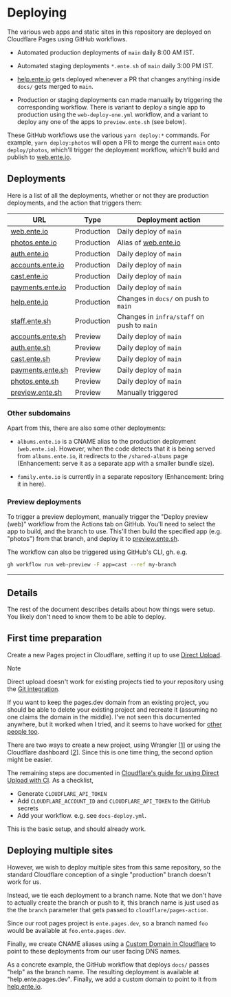 # Deploying

The various web apps and static sites in this repository are deployed on
Cloudflare Pages using GitHub workflows.

- Automated production deployments of `main` daily 8:00 AM IST.

- Automated staging deployments `*.ente.sh` of `main` daily 3:00 PM IST.

- [help.ente.io](https://help.ente.io) gets deployed whenever a PR that changes
  anything inside `docs/` gets merged to `main`.

- Production or staging deployments can made manually by triggering the
  corresponding workflow. There is variant to deploy a single app to production
  using the `web-deploy-one.yml` workflow, and a variant to deploy any one of
  the apps to `preview.ente.sh` (see below).

These GitHub workflows use the various `yarn deploy:*` commands. For example,
`yarn deploy:photos` will open a PR to merge the current `main` onto
`deploy/photos`, which'll trigger the deployment workflow, which'll build and
publish to [web.ente.io](https://web.ente.io).

## Deployments

Here is a list of all the deployments, whether or not they are production
deployments, and the action that triggers them:

| URL                                          | Type       | Deployment action                           |
| -------------------------------------------- | ---------- | ------------------------------------------- |
| [web.ente.io](https://web.ente.io)           | Production | Daily deploy of `main`                      |
| [photos.ente.io](https://photos.ente.io)     | Production | Alias of [web.ente.io](https://web.ente.io) |
| [auth.ente.io](https://auth.ente.io)         | Production | Daily deploy of `main`                      |
| [accounts.ente.io](https://accounts.ente.io) | Production | Daily deploy of `main`                      |
| [cast.ente.io](https://cast.ente.io)         | Production | Daily deploy of `main`                      |
| [payments.ente.io](https://payments.ente.io) | Production | Daily deploy of `main`                      |
| [help.ente.io](https://help.ente.io)         | Production | Changes in `docs/` on push to `main`        |
| [staff.ente.sh](https://staff.ente.sh)       | Production | Changes in `infra/staff` on push to `main`  |
| [accounts.ente.sh](https://accounts.ente.sh) | Preview    | Daily deploy of `main`                      |
| [auth.ente.sh](https://auth.ente.sh)         | Preview    | Daily deploy of `main`                      |
| [cast.ente.sh](https://cast.ente.sh)         | Preview    | Daily deploy of `main`                      |
| [payments.ente.sh](https://payments.ente.sh) | Preview    | Daily deploy of `main`                      |
| [photos.ente.sh](https://photos.ente.sh)     | Preview    | Daily deploy of `main`                      |
| [preview.ente.sh](https://preview.ente.sh)   | Preview    | Manually triggered                          |

### Other subdomains

Apart from this, there are also some other deployments:

- `albums.ente.io` is a CNAME alias to the production deployment
  (`web.ente.io`). However, when the code detects that it is being served from
  `albums.ente.io`, it redirects to the `/shared-albums` page (Enhancement:
  serve it as a separate app with a smaller bundle size).

- `family.ente.io` is currently in a separate repository (Enhancement: bring it
  in here).

### Preview deployments

To trigger a preview deployment, manually trigger the "Deploy preview (web)"
workflow from the Actions tab on GitHub. You'll need to select the app to build,
and the branch to use. This'll then build the specified app (e.g. "photos") from
that branch, and deploy it to [preview.ente.sh](https://preview.ente.sh).

The workflow can also be triggered using GitHub's CLI, gh. e.g.

```sh
gh workflow run web-preview -F app=cast --ref my-branch
```

---

## Details

The rest of the document describes details about how things were setup. You
likely don't need to know them to be able to deploy.

## First time preparation

Create a new Pages project in Cloudflare, setting it up to use
[Direct Upload](https://developers.cloudflare.com/pages/get-started/direct-upload/).

> [!NOTE]
>
> Direct upload doesn't work for existing projects tied to your repository using
> the
> [Git integration](https://developers.cloudflare.com/pages/get-started/git-integration/).
>
> If you want to keep the pages.dev domain from an existing project, you should
> be able to delete your existing project and recreate it (assuming no one
> claims the domain in the middle). I've not seen this documented anywhere, but
> it worked when I tried, and it seems to have worked for
> [other people too](https://community.cloudflare.com/t/linking-git-repo-to-existing-cf-pages-project/530888).

There are two ways to create a new project, using Wrangler
[[1](https://github.com/cloudflare/pages-action/issues/51)] or using the
Cloudflare dashboard
[[2](https://github.com/cloudflare/pages-action/issues/115)]. Since this is one
time thing, the second option might be easier.

The remaining steps are documented in
[Cloudflare's guide for using Direct Upload with CI](https://developers.cloudflare.com/pages/how-to/use-direct-upload-with-continuous-integration/).
As a checklist,

- Generate `CLOUDFLARE_API_TOKEN`
- Add `CLOUDFLARE_ACCOUNT_ID` and `CLOUDFLARE_API_TOKEN` to the GitHub secrets
- Add your workflow. e.g. see `docs-deploy.yml`.

This is the basic setup, and should already work.

## Deploying multiple sites

However, we wish to deploy multiple sites from this same repository, so the
standard Cloudflare conception of a single "production" branch doesn't work for
us.

Instead, we tie each deployment to a branch name. Note that we don't have to
actually create the branch or push to it, this branch name is just used as the
the `branch` parameter that gets passed to `cloudflare/pages-action`.

Since our root pages project is `ente.pages.dev`, so a branch named `foo` would
be available at `foo.ente.pages.dev`.

Finally, we create CNAME aliases using a
[Custom Domain in Cloudflare](https://developers.cloudflare.com/pages/how-to/custom-branch-aliases/)
to point to these deployments from our user facing DNS names.

As a concrete example, the GitHub workflow that deploys `docs/` passes "help" as
the branch name. The resulting deployment is available at "help.ente.pages.dev".
Finally, we add a custom domain to point to it from
[help.ente.io](https://help.ente.io).
